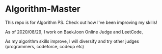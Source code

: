 # Algorithm-Master
This repo is for Algorithm PS. Check out how I've been improving my skills!

As of 2020/08/29, I work on BaekJoon Online Judge and LeetCode,

As my algorithm skills improve, I will diversify and try other judges (programmers, codeforce, codeup etc)
